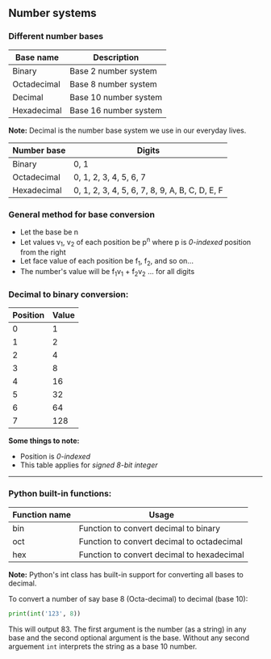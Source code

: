## Number systems

### Different number bases

| Base name   | Description           |
|-------------|-----------------------|
| Binary      | Base 2 number system  |
| Octadecimal | Base 8 number system  |
| Decimal     | Base 10 number system |
| Hexadecimal | Base 16 number system |

**Note:** Decimal is the number base system we use in our everyday lives.


Number base	| Digits
 ---		| ---
Binary		| 0, 1
Octadecimal	| 0, 1, 2, 3, 4, 5, 6, 7
Hexadecimal	| 0, 1, 2, 3, 4, 5, 6, 7, 8, 9, A, B, C, D, E, F

### General method for base conversion
 - Let the base be n
 - Let values v<sub>1</sub>, v<sub>2</sub> of each position be p<sup>n</sup> where p is *0-indexed* position from the right
 - Let face value of each position be f<sub>1</sub>, f<sub>2</sub>, and so on... 
 - The number's value will be
     f<sub>1</sub>v<sub>1</sub> + f<sub>2</sub>v<sub>2</sub> ... for all digits

### Decimal to binary conversion:

Position	|Value
----------------|-----
0		|1
1		|2
2		|4
3		|8
4		|16
5		|32
6		|64
7		|128

**Some things to note:**
 - Position is *0-indexed*
 - This table applies for *signed 8-bit integer*


---

### Python built-in functions:

Function name	| Usage
 ---		| ---
bin		| Function to convert decimal to binary
oct		| Function to convert decimal to octadecimal
hex		| Function to convert decimal to hexadecimal

**Note:** Python's int class has built-in support for converting all bases to decimal.

To convert a number of say base 8 (Octa-decimal) to decimal (base 10):
```python
print(int('123', 8))
```
This will output 83.
The first argument is the number (as a string) in any base and the second optional argument is the base. 
Without any second arguement `int` interprets the string as a base 10 number.
